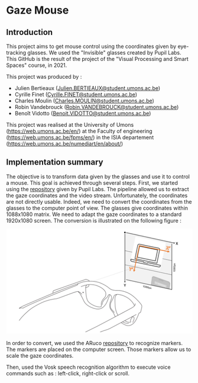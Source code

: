# Gaze Mouse
## Introduction
This project aims to get mouse control using the coordinates given by eye-tracking glasses. We used the "Invisible" glasses created by Pupil Labs. This GitHub is the result of the project of the "Visual Processing and Smart Spaces" course, in 2021.

This project was produced by : 
 - Julien Bertieaux (Julien.BERTIEAUX@student.umons.ac.be)
 - Cyrille Finet (Cyrille.FINET@student.umons.ac.be)
 - Charles Moulin (Charles.MOULIN@student.umons.ac.be)
 - Robin Vandebrouck (Robin.VANDEBROUCK@student.umons.ac.be)
 - Benoît Vidotto (Benoit.VIDOTTO@student.umons.ac.be)

This project was realised at the University of Umons (https://web.umons.ac.be/en/) at the Faculty of engineering (https://web.umons.ac.be/fpms/en/) in the ISIA departement (https://web.umons.ac.be/numediart/en/about/)

## Implementation summary 

The objective is to transform data given by the glasses and use it to control a mouse. This goal is achieved through several steps. First, we started using the [repository](https://github.com/pupil-labs/pupil-invisible-monitor) given by Pupil Labs. The pipeline allowed us to extract the gaze coordinates and the video stream. Unfortunately, the coordinates are not directly usable. Indeed, we need to convert the coordinates from the glasses to the computer point of view. The glasses give coordinates within 1088x1080 matrix. We need to adapt the gaze coordinates to a standard 1920x1080 screen. The conversion is illustrated on the following figure :

<p align="center">
  <img src="assets/conversion.png"/>
</p>

In order to convert, we used the ARuco [repository](https://github.com/KhairulIzwan/ArUco-markers-with-OpenCV-and-Python) to recognize markers. The markers are placed on the computer screen. Those markers allow us to scale the gaze coordinates.

Then, used the Vosk speech recognition algorithm to execute voice commands such as : left-click, right-click or scroll.

